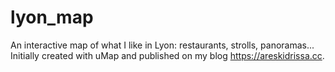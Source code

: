 # lyon_map

An interactive map of what I like in Lyon: restaurants, strolls, panoramas... Initially created with uMap and published on my blog https://areskidrissa.cc.
